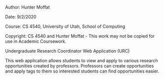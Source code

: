Author:   Hunter Moffat<br/>

Date:      9/2/2020<br/>

Course:    CS 4540, University of Utah, School of Computing<br/>

Copyright: CS 4540 and Hunter Moffat - This work may not be copied for use in Academic Coursework.<br/>

Undergraduate Research Coordinator Web Application (URC) <br/>

This web application allows students to view and apply to various research opportunities created by professors. Professors can create opportunities and apply tags to them so interested students can find opportunities easier. 
